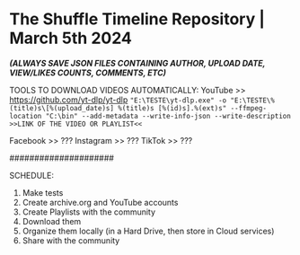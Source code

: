 # The Shuffle Timeline Repository | March 5th 2024

**_(ALWAYS SAVE JSON FILES CONTAINING AUTHOR, UPLOAD DATE, VIEW/LIKES COUNTS, COMMENTS, ETC)_**

TOOLS TO DOWNLOAD VIDEOS AUTOMATICALLY:
YouTube >> https://github.com/yt-dlp/yt-dlp
`"E:\TESTE\yt-dlp.exe" -o "E:\TESTE\%(title)s\[%(upload_date)s] %(title)s [%(id)s].%(ext)s" --ffmpeg-location "C:\bin" --add-metadata --write-info-json --write-description >>LINK OF THE VIDEO OR PLAYLIST<<`

Facebook >> ???
Instagram >> ???
TikTok >> ???

#####################

SCHEDULE:
1) Make tests
2) Create archive.org and YouTube accounts
3) Create Playlists with the community
4) Download them
5) Organize them locally (in a Hard Drive, then store in Cloud services)
6) Share with the community


